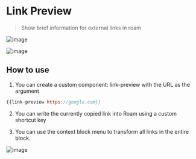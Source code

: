 # Link Preview

> Show brief information for external links in roam



![image](https://user-images.githubusercontent.com/23192045/219956966-43781827-285d-4b66-a493-cdfdd7ea2c01.png)

![image](https://user-images.githubusercontent.com/23192045/219956975-20999ad0-f2ff-4a60-8891-9ee766a7c348.png)




## How to use

1. You can create a custom component: link-preview with the URL as the argument

```js
{{link-preview https://google.com}}
```

2. You can write the currently copied link into Roam using a custom shortcut key

3. You can use the context block menu to transform all links in the entire block.


![image](https://user-images.githubusercontent.com/23192045/219956992-d574628e-959d-4247-be9b-b3a3d6c81e16.png)

